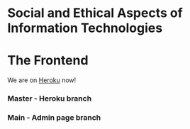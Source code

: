 # Social and Ethical Aspects of Information Technologies
# The Frontend

We are on [Heroku](oxbaa.herokuapp.com) now!

### Master - Heroku branch
### Main - Admin page branch